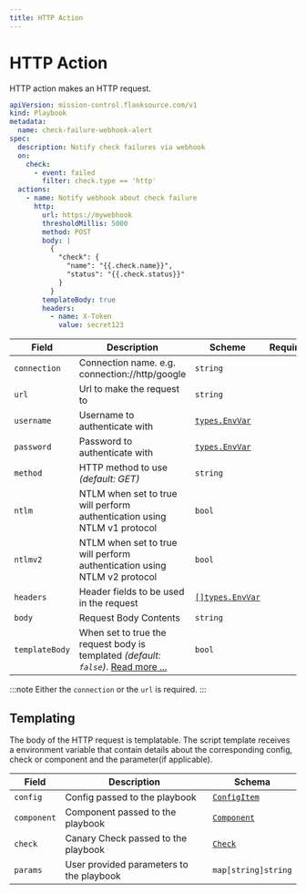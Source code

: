 ```yaml
---
title: HTTP Action
---
```


# <Icon name="http"/> HTTP Action

HTTP action makes an HTTP request.

```yaml title="check-failure-webhook-alert.yaml"
apiVersion: mission-control.flanksource.com/v1
kind: Playbook
metadata:
  name: check-failure-webhook-alert
spec:
  description: Notify check failures via webhook
  on:
    check:
      - event: failed
        filter: check.type == 'http'
  actions:
    - name: Notify webhook about check failure
      http:
        url: https://mywebhook
        thresholdMillis: 5000
        method: POST
        body: |
          {
            "check": {
              "name": "{{.check.name}}",
              "status": "{{.check.status}}"
            }
          }
        templateBody: true
        headers:
          - name: X-Token
            value: secret123
```

| Field          | Description                                                                                                     | Scheme                                                                          | Required | Templatable |
| -------------- | --------------------------------------------------------------------------------------------------------------- | ------------------------------------------------------------------------------- | -------- | ----------- |
| `connection`   | Connection name. e.g. connection://http/google                                                                  | `string`                                                                        |          |
| `url`          | Url to make the request to                                                                                      | `string`                                                                        |          |
| `username`     | Username to authenticate with                                                                                   | [`types.EnvVar`](https://pkg.go.dev/github.com/flanksource/duty/types#EnvVar)   |          |
| `password`     | Password to authenticate with                                                                                   | [`types.EnvVar`](https://pkg.go.dev/github.com/flanksource/duty/types#EnvVar)   |          |
| `method`       | HTTP method to use _(default: GET)_                                                                             | `string`                                                                        |          |
| `ntlm`         | NTLM when set to true will perform authentication using NTLM v1 protocol                                        | `bool`                                                                          |          |
| `ntlmv2`       | NTLM when set to true will perform authentication using NTLM v2 protocol                                        | `bool`                                                                          |          |
| `headers`      | Header fields to be used in the request                                                                         | [`[]types.EnvVar`](https://pkg.go.dev/github.com/flanksource/duty/types#EnvVar) |          |
| `body`         | Request Body Contents                                                                                           | `string`                                                                        |          | `true`      |
| `templateBody` | When set to true the request body is templated _(default: `false`)_. [Read more ...](../concepts/templating.md) | `bool`                                                                          |          |

:::note
Either the `connection` or the `url` is required.
:::

## Templating

The body of the HTTP request is templatable. The script template receives a environment variable that contain details about the corresponding config, check or component and the parameter(if applicable).

| Field       | Description                              | Schema                                       |
| ----------- | ---------------------------------------- | -------------------------------------------- |
| `config`    | Config passed to the playbook            | [`ConfigItem`](../references/config_item.md) |
| `component` | Component passed to the playbook         | [`Component`](../references/component.md)    |
| `check`     | Canary Check passed to the playbook      | [`Check`](../references/check.md)            |
| `params`    | User provided parameters to the playbook | `map[string]string`                          |

